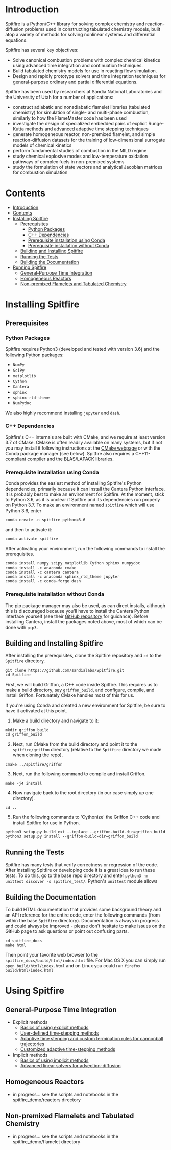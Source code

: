 # Introduction

Spitfire is a Python/C++ library for solving complex chemistry and reaction-diffusion problems used in constructing tabulated chemistry models, built atop a variety of methods for solving nonlinear systems and differential equations.

Spitfire has several key objectives:
- Solve canonical combustion problems with complex chemical kinetics using advanced time integration and continuation techniques.
- Build tabulated chemistry models for use in reacting flow simulation.
- Design and rapidly prototype solvers and time integration techniques for general-purpose ordinary and partial differential equations.


Spitfire has been used by researchers at Sandia National Laboratories and the University of Utah for a number of applications:
- construct adiabatic and nonadiabatic flamelet libraries (tabulated chemistry) for simulation of single- and multi-phase combustion, 
  similarly to how the FlameMaster code has been used
- investigate the design of specialized embedded pairs of explicit Runge-Kutta methods and advanced adaptive time stepping techniques
- generate homogeneous reactor, non-premixed flamelet, and simple reaction-diffusion datasets for the training of low-dimensional surrogate models of chemical kinetics
- perform fundamental studies of combustion in the MILD regime
- study chemical explosive modes and low-temperature oxidation pathways of complex fuels in non-premixed systems
- study the formulation of state vectors and analytical Jacobian matrices for combustion simulation


# Contents
- [Introduction](#introduction)
- [Contents](#contents)
- [Installing Spitfire](#installing-spitfire)
  * [Prerequisites](#prerequisites)
    + [Python Packages](#python-packages)
    + [C++ Dependencies](#c---dependencies)
    + [Prerequisite installation using Conda](#prerequisite-installation-using-conda)
    + [Prerequisite installation without Conda](#prerequisite-installation-without-conda)
  * [Building and Installing Spitfire](#building-and-installing-spitfire)
  * [Running the Tests](#running-the-tests)
  * [Building the Documentation](#building-the-documentation)
- [Running Spitfire](#running-spitfire)
  * [General-Purpose Time Integration](#general-purpose-time-integration)
  * [Homogeneous Reactors](#homogeneous-reactors)
  * [Non-premixed Flamelets and Tabulated Chemistry](#non-premixed-flamelets-and-tabulated-chemistry)

# Installing Spitfire

## Prerequisites

### Python Packages
Spitfire requires Python3 (developed and tested with version 3.6) and the following Python packages:
- `NumPy`
- `SciPy`
- `matplotlib`
- `Cython`
- `Cantera`
- `sphinx`
- `sphinx-rtd-theme`
- `NumPydoc`

We also highly recommend installing `jupyter` and `dash`.

### C++ Dependencies
Spitfire's C++ internals are built with CMake, and we require at least version 3.7 of CMake.
CMake is often readily available on many systems, but if not you may install it following instructions at the [CMake webpage](https://cmake.org/) or with the Conda package manager (see below).
Spitfire also requires a C++11-compliant compiler and the BLAS/LAPACK libraries.

### Prerequisite installation using Conda
Conda provides the easiest method of installing Spitfire's Python dependencies, primarily because it can install the Cantera Python interface.
It is probably best to make an environment for Spitfire.
At the moment, stick to Python 3.6, as it is unclear if Spitfire and its dependencies run properly on Python 3.7.
To make an environment named `spitfire` which will use Python 3.6, enter
```
conda create -n spitfire python=3.6
```
and then to activate it:
```
conda activate spitfire
```

After activating your environment, run the following commands to install the prerequisites.
```
conda install numpy scipy matplotlib Cython sphinx numpydoc
conda install -c anaconda cmake
conda install -c cantera cantera
conda install -c anaconda sphinx_rtd_theme jupyter
conda install -c conda-forge dash
```

### Prerequisite installation without Conda
The pip package manager may also be used, as can direct installs, although this is discouraged because you'll have to install the Cantera Python interface yourself (see their [GitHub repository](https://github.com/Cantera/cantera) for guidance).
Before installing Cantera, install the packages noted above, most of which can be done with `pip3`.

## Building and Installing Spitfire
After installing the prerequisites, clone the Spitfire repository and `cd` to the `Spitfire` directory.
```
git clone https://github.com/sandialabs/Spitfire.git
cd Spitfire
```

First, we will build Griffon, a C++ code inside Spitfire.
This requires us to make a build directory, say `griffon_build`, and configure, compile, and install Griffon.
Fortunately CMake handles most of this for us.

If you're using Conda and created a new environment for Spitfire, be sure to have it activated at this point.

1. Make a build directory and navigate to it:
```
mkdir griffon_build
cd griffon_build
```

2. Next, run CMake from the build directory and point it to the `spitfire/griffon` directory (relative to the `Spitfire` directory we made when cloning the repo).
```
cmake ../spitfire/griffon
```

3. Next, run the following command to compile and install Griffon.
```
make -j4 install
```

4. Now navigate back to the root directory (in our case simply up one directory).
```
cd ..
```

5. Run the following commands to 'Cythonize' the Griffon C++ code and install Spitfire for use in Python.
```
python3 setup.py build_ext --inplace --griffon-build-dir=griffon_build
python3 setup.py install --griffon-build-dir=griffon_build
```

## Running the Tests
Spitfire has many tests that verify correctness or regression of the code.
After installing Spitfire or developing code it is a great idea to run these tests.
To do this, go to the base repo directory and enter `python3 -m unittest discover -s spitfire_test/`.
Python's `unittest` module allows 

## Building the Documentation
To build HTML documentation that provides some background theory and an API reference for the entire code, enter the following commands (from within the base `Spitfire` directory).
Documentation is always in progress and could always be improved - please don't hesitate to make issues on the GitHub page to ask questions or point out confusing parts.

```
cd spitfire_docs
make html
```

Then point your favorite web browser to the `spitfire_docs/build/html/index.html` file.
For Mac OS X you can simply run `open build/html/index.html` and on Linux you could run `firefox build/html/index.html`


# Using Spitfire

## General-Purpose Time Integration
- Explicit methods
    - [Basics of using explicit methods](https://nbviewer.jupyter.org/github/sandialabs/Spitfire/blob/master/spitfire_demo/time_integration/explicit/explicit_exponential_decay_simple.html)
    - [User-defined time-stepping methods](https://nbviewer.jupyter.org/github/sandialabs/Spitfire/blob/master/spitfire_demo/time_integration/explicit/explicit_exponential_decay_custom_methods.html)
    - [Adaptive time stepping and custom termination rules for cannonball trajectories](https://nbviewer.jupyter.org/github/sandialabs/Spitfire/blob/master/spitfire_demo/time_integration/explicit/adaptive_stepping_and_custom_termination.html)
    - [Customized adaptive time-stepping methods](https://nbviewer.jupyter.org/github/sandialabs/Spitfire/blob/master/spitfire_demo/time_integration/explicit/customized_adaptive_stepping.html)
- Implicit methods
    - [Basics of using implicit methods](https://nbviewer.jupyter.org/github/sandialabs/Spitfire/blob/master/spitfire_demo/time_integration/implicit/implicit_exponential_decay_simple.html)
    - [Advanced linear solvers for advection-diffusion](https://nbviewer.jupyter.org/github/sandialabs/Spitfire/blob/master/spitfire_demo/time_integration/implicit/implicit_advection_diffusion_linear_solvers_advanced.html)

## Homogeneous Reactors 
  - in progress... see the scripts and notebooks in the spitfire_demo/reactors directory

## Non-premixed Flamelets and Tabulated Chemistry
  - in progress... see the scripts and notebooks in the spitfire_demo/flamelet directory